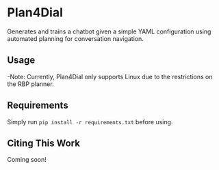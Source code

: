 # Plan4Dial

Generates and trains a chatbot given a simple YAML configuration using automated planning for conversation navigation.

## Usage
-Note: Currently, Plan4Dial only supports Linux due to the restrictions on the RBP planner.

## Requirements
Simply run `pip install -r requirements.txt` before using.

## Citing This Work
Coming soon!
